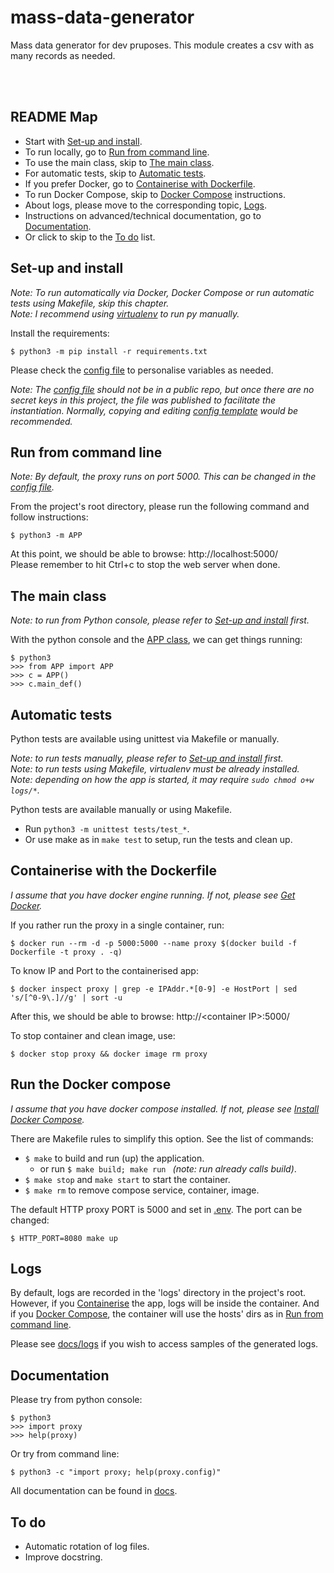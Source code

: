 # mass-data-generator

Mass data generator for dev pruposes. This module creates a csv with as many records as needed.


&nbsp;  
&nbsp;  
## README Map

- Start with [Set-up and install](#set-up-and-install).
- To run locally, go to [Run from command line](#run-from-command-line).
- To use the main class, skip to [The main class](#the-main-class).
- For automatic tests, skip to [Automatic tests](#automatic-tests).
- If you prefer Docker, go to [Containerise with Dockerfile](#containerise-with-the-dockerfile).
- To run Docker Compose, skip to [Docker Compose](#run-the-docker-compose) instructions.
- About logs, please move to the corresponding topic, [Logs](#logs).
- Instructions on advanced/technical documentation, go to [Documentation](#documentation).
- Or click to skip to the [To do](#to-do) list.


## Set-up and install
_Note: To run automatically via Docker, Docker Compose or run automatic tests using Makefile, skip this chapter._  
_Note: I recommend using [virtualenv](https://realpython.com/python-virtual-environments-a-primer/) to run py manually._

Install the requirements:

    $ python3 -m pip install -r requirements.txt

Please check the [config file](config.py) to personalise variables as needed.

_Note: The [config file](config.py) should not be in a public repo, but once there are no secret keys in this project, the file was published to facilitate the instantiation. Normally, copying and editing [config template](config.py.tpl) would be recommended._


## Run from command line
_Note: By default, the proxy runs on port 5000. This can be changed in the [config file](config.py)._

From the project's root directory, please run the following command and follow instructions:

    $ python3 -m APP

At this point, we should be able to browse: http://localhost:5000/  
Please remember to hit Ctrl+c to stop the web server when done.


## The main class
_Note: to run from Python console, please refer to [Set-up and install](#set-up-and-install) first._

With the python console and the [APP class](APP/__init__.py), we can get things running:

    $ python3
    >>> from APP import APP
    >>> c = APP()
    >>> c.main_def()


## Automatic tests
Python tests are available using unittest via Makefile or manually.  

_Note: to run tests manually, please refer to [Set-up and install](#set-up-and-install) first._  
_Note: to run tests using Makefile, virtualenv must be already installed._  
_Note: depending on how the app is started, it may require ` sudo chmod o+w logs/* `._

Python tests are available manually or using Makefile.

- Run ` python3 -m unittest tests/test_* `.
- Or use make as in ` make test ` to setup, run the tests and clean up.


## Containerise with the Dockerfile
_I assume that you have docker engine running. If not, please see [Get Docker](https://docs.docker.com/get-docker/)._

If you rather run the proxy in a single container, run:

    $ docker run --rm -d -p 5000:5000 --name proxy $(docker build -f Dockerfile -t proxy . -q)

To know IP and Port to the containerised app:

    $ docker inspect proxy | grep -e IPAddr.*[0-9] -e HostPort | sed 's/[^0-9\.]//g' | sort -u

After this, we should be able to browse: http://\<container IP\>:5000/  

To stop container and clean image, use:

    $ docker stop proxy && docker image rm proxy


## Run the Docker compose
_I assume that you have docker compose installed. If not, please see [Install Docker Compose](https://docs.docker.com/compose/install/)._

There are Makefile rules to simplify this option. See the list of commands:

- ` $ make ` to build and run (up) the application.
    - or run `$ make build; make run ` _(note: run already calls build)_.
- ` $ make stop ` and ` make start ` to start the container.
- ` $ make rm ` to remove compose service, container, image.

The default HTTP proxy PORT is 5000 and set in [.env](.env). The port can be changed:

    $ HTTP_PORT=8080 make up


## Logs
By default, logs are recorded in the 'logs' directory in the project's root. However,
if you [Containerise](#containerise-with-the-dockerfile) the app, 
logs will be inside the container. And if you [Docker Compose](#run-the-docker-compose),
the container will use the hosts' dirs as in [Run from command line](#run-from-command-line).

Please see [docs/logs](docs/logs) if you wish to access samples of the generated logs.


## Documentation
Please try from python console:

    $ python3
    >>> import proxy
    >>> help(proxy)

Or try from command line:

    $ python3 -c "import proxy; help(proxy.config)"

All documentation can be found in [docs](docs).


## To do

* Automatic rotation of log files.
* Improve docstring.

